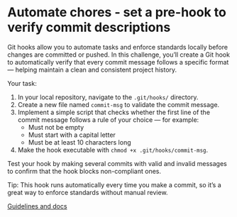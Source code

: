 # Automate chores - set a pre-hook to verify commit descriptions

Git hooks allow you to automate tasks and enforce standards locally before changes are committed or pushed. In this challenge, you’ll create a Git hook to automatically verify that every commit message follows a specific format — helping maintain a clean and consistent project history.

Your task:

1. In your local repository, navigate to the `.git/hooks/` directory.
2. Create a new file named `commit-msg` to validate the commit message.
3. Implement a simple script that checks whether the first line of the commit message follows a rule of your choice — for example:
    - Must not be empty
    - Must start with a capital letter
    - Must be at least 10 characters long
4. Make the hook executable with `chmod +x .git/hooks/commit-msg`.

Test your hook by making several commits with valid and invalid messages to confirm that the hook blocks non-compliant ones.

Tip: This hook runs automatically every time you make a commit, so it’s a great way to enforce standards without manual review.

[Guidelines and docs](../section/08-advanced-settings.md)
